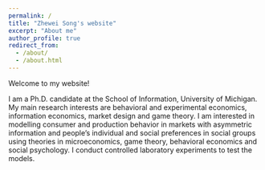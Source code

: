 ```yaml
---
permalink: /
title: "Zhewei Song's website"
excerpt: "About me"
author_profile: true
redirect_from: 
  - /about/
  - /about.html
---
```


Welcome to my website!

I am a Ph.D. candidate at the School of Information, University of Michigan. My main research interests are behavioral and experimental economics, information economics, market design and game theory. I am interested in modelling consumer and production behavior in markets with asymmetric information and people’s individual and social preferences in social groups using theories in microeconomics, game theory, behavioral economics and social psychology. I conduct controlled laboratory experiments to test the models.
